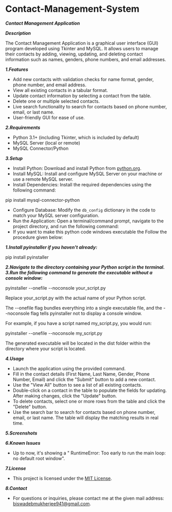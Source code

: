 # Contact-Management-System

**_Contact Management Application_**

**_Description_**

The Contact Management Application is a graphical user interface (GUI) program developed using Tkinter and MySQL. It allows users to manage their contacts by adding, viewing, updating, and deleting contact information such as names, genders, phone numbers, and email addresses.


**_1.Features_**

- Add new contacts with validation checks for name format, gender, phone number, and email address.
- View all existing contacts in a tabular format.
- Update contact information by selecting a contact from the table.
- Delete one or multiple selected contacts.
- Live search functionality to search for contacts based on phone number, email, or last name.
- User-friendly GUI for ease of use.


**_2.Requirements_**

- Python 3.1+ (including Tkinter, which is included by default)
- MySQL Server (local or remote)
- MySQL Connector/Python


**_3.Setup_**

- Install Python: Download and install Python from [python.org](https://www.python.org/downloads/).
- Install MySQL: Install and configure MySQL Server on your machine or use a remote MySQL server.
- Install Dependencies: Install the required dependencies using the following command:

pip install mysql-connector-python

- Configure Database: Modify the `db_config` dictionary in the code to match your MySQL server configuration.
- Run the Application: Open a terminal/command prompt, navigate to the project directory, and run the following command: 
- If you want to make this python code windows executable the Follow the procedure given below:

**_1.Install pyinstaller if you haven't already:_**

pip install pyinstaller

**_2.Navigate to the directory containing your Python script in the terminal._**
**_3.Run the following command to generate the executable without a console window:_**

pyinstaller --onefile --noconsole your_script.py

Replace your_script.py with the actual name of your Python script.

The --onefile flag bundles everything into a single executable file, and the --noconsole flag tells pyinstaller not to display a console window.

For example, if you have a script named my_script.py, you would run:

pyinstaller --onefile --noconsole my_script.py

The generated executable will be located in the dist folder within the directory where your script is located.
 
**_4.Usage_**

- Launch the application using the provided command.
- Fill in the contact details (First Name, Last Name, Gender, Phone Number, Email) and click the "Submit" button to add a new contact.
- Use the "View All" button to see a list of all existing contacts.
- Double-click on a contact in the table to populate the fields for updating. After making changes, click the "Update" button.
- To delete contacts, select one or more rows from the table and click the "Delete" button.
- Use the search bar to search for contacts based on phone number, email, or last name. The table will display the matching results in real time.


**_5.Screenshots_**
 

**_6.Known Issues_**

- Up to now, it's showing a " RuntimeError: Too early to run the main loop: no default root window".


**_7.License_**

- This project is licensed under the [MIT License](LICENSE).


**_8.Contact_**

- For questions or inquiries, please contact me at the given mail address: biswadebmukherjee941@gmail.com.

